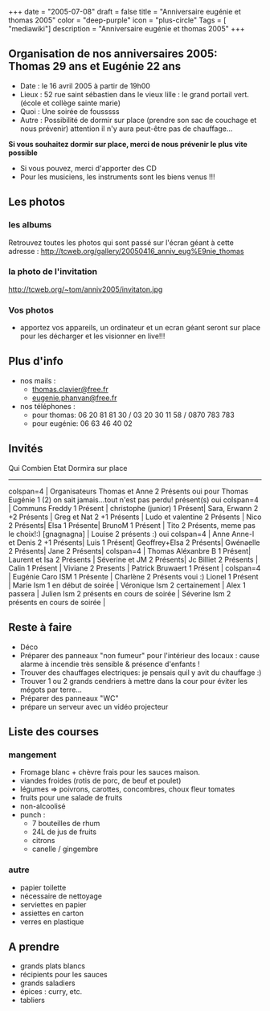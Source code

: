 +++
date = "2005-07-08"
draft = false
title = "Anniversaire eugénie et thomas 2005"
color = "deep-purple"
icon = "plus-circle"
Tags = [ "mediawiki"]
description = "Anniversaire eugénie et thomas 2005"
+++

Organisation de nos anniversaires 2005: Thomas 29 ans et Eugénie 22 ans
-----------------------------------------------------------------------

-   Date : le 16 avril 2005 à partir de 19h00
-   Lieux : 52 rue saint sébastien dans le vieux lille : le grand
    portail vert. (école et collège sainte marie)
-   Quoi : Une soirée de fousssss
-   Autre : Possibilité de dormir sur place (prendre son sac de couchage
    et nous prévenir) attention il n'y aura peut-être pas de
    chauffage...

**Si vous souhaitez dormir sur place, merci de nous prévenir le plus
vite possible**

-   Si vous pouvez, merci d'apporter des CD
-   Pour les musiciens, les instruments sont les biens venus !!!

Les photos
----------

### les albums

Retrouvez toutes les photos qui sont passé sur l'écran géant à cette
adresse : <http://tcweb.org/gallery/20050416_anniv_eug%E9nie_thomas>

### la photo de l'invitation

<http://tcweb.org/~tom/anniv2005/invitaton.jpg>

### Vos photos

-   apportez vos appareils, un ordinateur et un ecran géant seront sur
    place pour les décharger et les visionner en live!!!

Plus d'info
-----------

-   nos mails :
    -   thomas.clavier@free.fr
    -   eugenie.phanvan@free.fr
-   nos téléphones :
    -   pour thomas: 06 20 81 81 30 / 03 20 30 11 58 / 0870 783 783
    -   pour eugénie: 06 63 46 40 02

Invités
-------

  Qui                         Combien                                        Etat                                           Dormira sur place
  --------------------------- ---------------------------------------------- ---------------------------------------------- -------------------
  colspan=4 | Organisateurs
  Thomas et Anne              2                                              Présents                                       oui pour Thomas
  Eugénie                     1 (2) on sait jamais...tout n'est pas perdu!   présent(s)                                     oui
  colspan=4 | Communs
  Freddy                      1                                              Présent |
  christophe (junior)         1                                              Présent|
  Sara, Erwann                2 +2                                           Présents |
  Greg et Nat                 2 +1                                           Présents |
  Ludo et valentine           2                                              Présents |
  Nico                        2                                              Présents|
  Elsa                        1                                              Présente|
  BrunoM                      1                                              Présent |
  Tito                        2                                              Présents, meme pas le choix!:) [gnagnagna] |
  Louise                      2                                              présents :)                                    oui
  colspan=4 | Anne
  Anne-l et Denis             2 +1                                           Présents|
  Luis                        1                                              Présent|
  Geoffrey+Elsa               2                                              Présents|
  Gwénaelle                   2                                              Présents|
  Jane                        2                                              Présents|
  colspan=4 | Thomas
  Aléxanbre B                 1                                              Présent|
  Laurent et Isa              2                                              Présents |
  Séverine et JM              2                                              Présents|
  Jc Billiet                  2                                              Présents |
  Calin                       1                                              Présent |
  Viviane                     2                                              Presents |
  Patrick Bruwaert            1                                              Présent |
  colspan=4 | Eugénie
  Caro ISM                    1                                              Présente |
  Charlène                    2                                              Présents                                       voui :)
  Lionel                      1                                              Présent |
  Marie Ism                   1                                              en début de soirée |
  Véronique Ism               2                                              certainement |
  Alex                        1                                              passera |
  Julien Ism                  2                                              présents en cours de soirée |
  Séverine Ism                2                                              présents en cours de soirée |

Reste à faire
-------------

-   Déco
-   Préparer des panneaux "non fumeur" pour l'intérieur des locaux :
    cause alarme à incendie très sensible & présence d'enfants !
-   Trouver des chauffages electriques: je pensais quil y avit du
    chauffage :)
-   Trouver 1 ou 2 grands cendriers à mettre dans la cour pour éviter
    les mégots par terre...
-   Préparer des panneaux "WC"
-   prépare un serveur avec un vidéo projecteur

Liste des courses
-----------------

### mangement

-   Fromage blanc + chèvre frais pour les sauces maison.
-   viandes froides (rotis de porc, de beuf et poulet)
-   légumes =\> poivrons, carottes, concombres, choux fleur tomates
-   fruits pour une salade de fruits
-   non-alcoolisé
-   punch :
    -   7 bouteilles de rhum
    -   24L de jus de fruits
    -   citrons
    -   canelle / gingembre

### autre

-   papier toilette
-   nécessaire de nettoyage
-   serviettes en papier
-   assiettes en carton
-   verres en plastique

A prendre
---------

-   grands plats blancs
-   récipients pour les sauces
-   grands saladiers
-   épices : curry, etc.
-   tabliers

